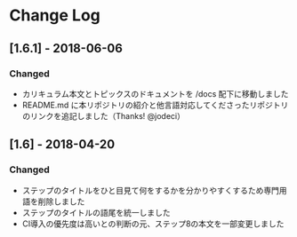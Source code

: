 # Change Log

## [1.6.1] - 2018-06-06
### Changed
- カリキュラム本文とトピックスのドキュメントを /docs 配下に移動しました
- README.md に本リポジトリの紹介と他言語対応してくださったリポジトリのリンクを追記しました（Thanks! @jodeci）

## [1.6] - 2018-04-20
### Changed
- ステップのタイトルをひと目見て何をするかを分かりやすくするため専門用語を削除しました
- ステップのタイトルの語尾を統一しました
- CI導入の優先度は高いとの判断の元、ステップ8の本文を一部変更しました
